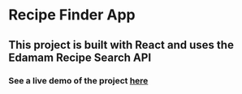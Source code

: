 # Recipe Finder App

## This project is built with React and uses the Edamam Recipe Search API

### See a live demo of the project [here](https://my-recipe-app.netlify.app)

